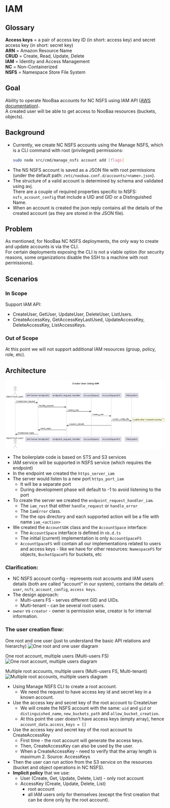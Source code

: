 # IAM

## Glossary
**Access keys** = a pair of access key ID (in short: access key) and secret access key (in short: secret key)  
**ARN** = Amazon Resource Name  
**CRUD** = Create, Read, Update, Delete  
**IAM** =  Identity and Access Management  
**NC** = Non-Containerized  
**NSFS** = Namespace Store File System  


## Goal
Ability to operate NooBaa accounts for NC NSFS using IAM API ([AWS documentation](https://docs.aws.amazon.com/iam/)).  
A created user will be able to get access to NooBaa resources (buckets, objects).

## Background
- Currently, we create NC NSFS accounts using the Manage NSFS, which is a CLI command with root (privileged) permissions:
    ```bash
    sudo node src/cmd/manage_nsfs account add [flags]
    ```
- The NS NSFS account is saved as a JSON file with root permissions (under the default path: `/etc/noobaa.conf.d/accounts/<name>.json`).
- The structure of a valid account is determined by schema and validated using avj.  
There are a couple of required properties specific to NSFS: `nsfs_account_config` that include a UID and GID or a Distinguished Name.
- When an account is created the json reply contains all the details of the created account (as they are stored in the JSON file).

## Problem
As mentioned, for NooBaa NC NSFS deployments, the only way to create and update accounts is via the CLI.   
For certain deployments exposing the CLI is not a viable option (for security reasons, some organizations disable the SSH to a machine with root permissions).

## Scenarios
### In Scope
Support IAM API:  
- CreateUser, GetUser, UpdateUser, DeleteUser, ListUsers.  
- CreateAccessKey, GetAccessKeyLastUsed, UpdateAccessKey, DeleteAccessKey, ListAccessKeys.
### Out of Scope
At this point we will not support additional IAM resources (group, policy, role, etc).

## Architecture
![IAM FLOW](./images/IamCreateUserSd.png)

- The boilerplate code is based on STS and S3 services  
- IAM service will be supported in NSFS service (which requires the endpoint)
- In the endpoint we created the `https_server_iam`
- The server would listen to a new port `https_port_iam`
  - It will be a separate port  
  - During development phase will default to -1 to avoid listening to the port
- To create the server we created the `endpoint_request_handler_iam`.
  - The `iam_rest` that either `handle_request` or `handle_error`
  - The `IamError` class.
  - The the ops directory and each supported action will be a file with name `iam_<action>`
- We created the `AccountSDK` class and the `AccountSpace` interface:
  - The `AccountSpace` interface is defined in `nb.d.ts`
  - The initial (current) implementation is only `AccountSpaceFS`
  - `AccountSpaceFS` will contain all our implementations related to users and access keys - like we have for other resources: `NamespaceFS` for objects, `BucketSpaceFS` for buckets, etc

### Clarification:
- NC NSFS account config - represents root accounts and IAM users details (both are called “account” in our system), contains the details of: `user`, `nsfs_account_config`, `access keys`.
- The design approach:
  - Multi-users FS - serves different GID and UIDs.
  - Multi-tenant - can be several root users.
- `owner` vs `creator` - owner is permission wise, creator is for internal information.


### The user creation flow:
One root and one user (just to understand the basic API relations and hierarchy)
![One root and one user diagram](https://github.com/noobaa/noobaa-core/assets/57721533/b77ade91-11dd-415c-b3f0-5f3f1747a694)

One root account, multiple users (Multi-users FS)
![One root account, multiple users diagram](https://github.com/noobaa/noobaa-core/assets/57721533/792b7115-f6cb-40b3-89ee-4f47c6489924)

Multiple root accounts, multiple users (Multi-users FS, Multi-tenant)
![Multiple root accounts, multiple users diagram](https://github.com/noobaa/noobaa-core/assets/57721533/ae642825-81e1-4a27-bd2d-00583da7d663)


- Using Manage NSFS CLI to create a root account.
  - We need the request to have access key id and secret key in a known account.
- Use the access key and secret key of the root account to CreateUser
  - We will create the NSFS account with the same: `uid` and `gid` or `distinguished_name`, `new_buckets_path` and `allow_bucket_creation`.
  - At this point the user doesn’t have access keys (empty array), hence `account_data.access_keys = []`
- Use the access key and secret key of the root account to CreateAccessKey
  - First time - the root account will generate the access keys.
  - Then, CreateAccessKey can also be used by the user.
  - When a CreateAccessKey - need to verify that the array length is maximum 2.
Source: AccessKeys
- Then the user can run action from the S3 service on the resources (bucket and object operations in NC NSFS).
- **Implicit policy** that we use:
  - User (Create, Get, Update, Delete, List) - only root account
  - AccessKey (Create, Update, Delete, List)
    - root account
    - all IAM users only for themselves (except the first creation that can be done only by the root account).
